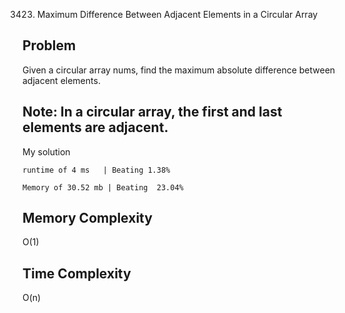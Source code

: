 3423. Maximum Difference Between Adjacent Elements in a Circular Array

Problem
------------------------------------------------------------------------------------------------------------------------------------------------------------------------------------------------------------------------------------------------------------------------
Given a circular array nums, find the maximum absolute difference between adjacent elements.

Note: In a circular array, the first and last elements are adjacent.
------------------------------------------------------------------------------------------------------------------------------------------------------------------------------------------------------------------------------------------------------------------------

My solution 

    runtime of 4 ms   | Beating 1.38%
    
    Memory of 30.52 mb | Beating  23.04%


Memory Complexity
------------------------------------------------------------------
O(1)

Time Complexity
------------------------------------------------------------------
O(n)
